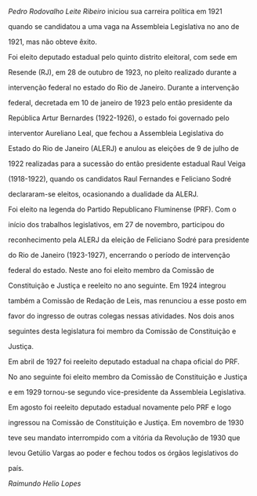 

*Pedro Rodovalho Leite Ribeiro* iniciou sua carreira política em 1921

quando se candidatou a uma vaga na Assembleia Legislativa no ano de

1921, mas não obteve êxito.



Foi eleito deputado estadual pelo quinto distrito eleitoral, com sede em

Resende (RJ), em 28 de outubro de 1923, no pleito realizado durante a

intervenção federal no estado do Rio de Janeiro. Durante a intervenção

federal, decretada em 10 de janeiro de 1923 pelo então presidente da

República Artur Bernardes (1922-1926), o estado foi governado pelo

interventor Aureliano Leal, que fechou a Assembleia Legislativa do

Estado do Rio de Janeiro (ALERJ) e anulou as eleições de 9 de julho de

1922 realizadas para a sucessão do então presidente estadual Raul Veiga

(1918-1922), quando os candidatos Raul Fernandes e Feliciano Sodré

declararam-se eleitos, ocasionando a dualidade da ALERJ.



Foi eleito na legenda do Partido Republicano Fluminense (PRF). Com o

início dos trabalhos legislativos, em 27 de novembro, participou do

reconhecimento pela ALERJ da eleição de Feliciano Sodré para presidente

do Rio de Janeiro (1923-1927), encerrando o período de intervenção

federal do estado. Neste ano foi eleito membro da Comissão de

Constituição e Justiça e reeleito no ano seguinte. Em 1924 integrou

também a Comissão de Redação de Leis, mas renunciou a esse posto em

favor do ingresso de outras colegas nessas atividades. Nos dois anos

seguintes desta legislatura foi membro da Comissão de Constituição e

Justiça.



Em abril de 1927 foi reeleito deputado estadual na chapa oficial do PRF.

No ano seguinte foi eleito membro da Comissão de Constituição e Justiça

e em 1929 tornou-se segundo vice-presidente da Assembleia Legislativa.

Em agosto foi reeleito deputado estadual novamente pelo PRF e logo

ingressou na Comissão de Constituição e Justiça. Em novembro de 1930

teve seu mandato interrompido com a vitória da Revolução de 1930 que

levou Getúlio Vargas ao poder e fechou todos os órgãos legislativos do

país.



*Raimundo Helio Lopes*



